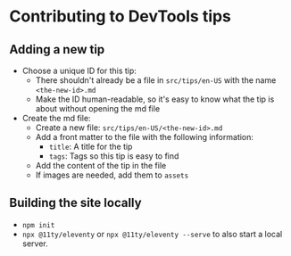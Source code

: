 # Contributing to DevTools tips

## Adding a new tip

* Choose a unique ID for this tip:
  * There shouldn't already be a file in `src/tips/en-US` with the name `<the-new-id>.md`
  * Make the ID human-readable, so it's easy to know what the tip is about without opening the md file
* Create the md file:
  * Create a new file: `src/tips/en-US/<the-new-id>.md`
  * Add a front matter to the file with the following information:
    * `title`: A title for the tip
    * `tags`: Tags so this tip is easy to find
  * Add the content of the tip in the file
  * If images are needed, add them to `assets`

## Building the site locally

* `npm init`
* `npx @11ty/eleventy` or `npx @11ty/eleventy --serve` to also start a local server.
